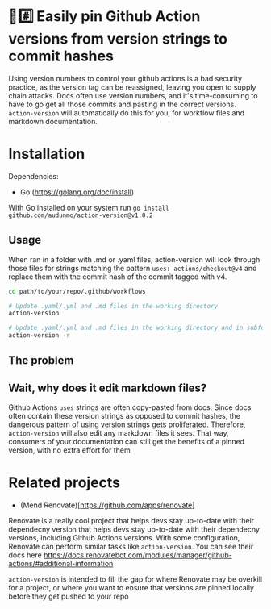 # 📌#️⃣ Easily pin Github Action versions from version strings to commit hashes

Using version numbers to control your github actions is a bad security practice, as the version tag can be reassigned, leaving you open to supply chain attacks. Docs often use version numbers, and it's time-consuming to have to go get all those commits and pasting in the correct versions. `action-version` will automatically do this for you, for workflow files and markdown documentation.

# Installation

Dependencies:

- Go (https://golang.org/doc/install)

With Go installed on your system run `go install github.com/audunmo/action-version@v1.0.2`

## Usage

When ran in a folder with .md or .yaml files, action-version will look through those files for strings matching the pattern `uses: actions/checkout@v4` and replace them with the commit hash of the commit tagged with v4.

```bash
cd path/to/your/repo/.github/workflows

# Update .yaml/.yml and .md files in the working directory
action-version

# Update .yaml/.yml and .md files in the working directory and in subfolders
action-version -r
```

## The problem

## Wait, why does it edit markdown files?

Github Actions `uses` strings are often copy-pasted from docs. Since docs often contain these version strings as opposed to commit hashes, the dangerous pattern of using version strings gets proliferated. Therefore, `action-version` will also edit any markdown files it sees. That way, consumers of your documentation can still get the benefits of a pinned version, with no extra effort for them

# Related projects

- (Mend Renovate)[https://github.com/apps/renovate]

Renovate is a really cool project that helps devs stay up-to-date with their dependecny version that helps devs stay up-to-date with their dependecny versions, including Github Actions versions. With some configuration, Renovate can perform similar tasks like `action-version`. You can see their docs here https://docs.renovatebot.com/modules/manager/github-actions/#additional-information

`action-version` is intended to fill the gap for where Renovate may be overkill for a project, or where you want to ensure that versions are pinned locally before they get pushed to your repo
